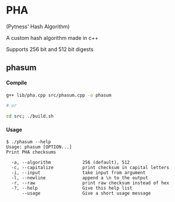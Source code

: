 # PHA

(Pytness' Hash Algorithm)

A custom hash algorithm made in c++

Supports 256 bit and 512 bit digests

## phasum
#### Compile

```bash
g++ lib/pha.cpp src/phasum.cpp -o phasum

# or

cd src; ./build.sh
```

#### Usage

```
$ ./phasum --help
Usage: phasum [OPTION...]
Print PHA checksums

  -a, --algorithm            256 (default), 512
  -c, --capitalize           print checksum in capital letters
  -i, --input                take input from argument
  -l, --newline              append a \n to the output
  -r, --raw                  print raw checksum instead of hex
  -?, --help                 Give this help list
      --usage                Give a short usage message
```
